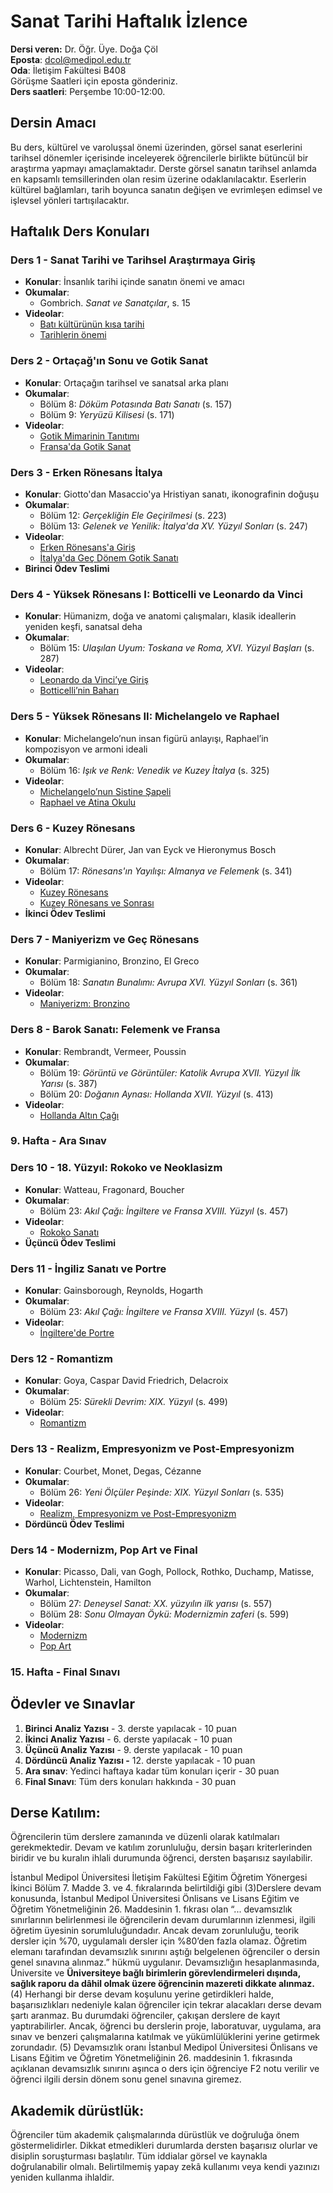 # **Sanat Tarihi Haftalık İzlence**

**Dersi veren:** Dr. Öğr. Üye. Doğa Çöl<br>
**Eposta**: dcol@medipol.edu.tr<br>
**Oda**: İletişim Fakültesi B408<br>
Görüşme Saatleri için eposta gönderiniz.<br>
**Ders saatleri**: Perşembe 10:00-12:00.<br>

## **Dersin Amacı**

Bu ders, kültürel ve varoluşsal önemi üzerinden, görsel sanat eserlerini tarihsel dönemler içerisinde inceleyerek öğrencilerle birlikte bütüncül bir araştırma yapmayı amaçlamaktadır. Derste görsel sanatın tarihsel anlamda en kapsamlı temsillerinden olan resim üzerine odaklanılacaktır. Eserlerin kültürel bağlamları, tarih boyunca sanatın değişen ve evrimleşen edimsel ve işlevsel yönleri tartışılacaktır.

## **Haftalık Ders Konuları**

### Ders 1 - Sanat Tarihi ve Tarihsel Araştırmaya Giriş

* **Konular**: İnsanlık tarihi içinde sanatın önemi ve amacı
* **Okumalar**:
  * Gombrich. *Sanat ve Sanatçılar*, s. 15
* **Videolar**:
  * [Batı kültürünün kısa tarihi](https://tr.khanacademy.org/humanities/art-history/intro-art-history/a/a-brief-history-of-western-culture)
  * [Tarihlerin önemi](https://tr.khanacademy.org/humanities/art-history/intro-art-history/a/common-questions-about-dates)

### Ders 2 - Ortaçağ'ın Sonu ve Gotik Sanat

* **Konular**: Ortaçağın tarihsel ve sanatsal arka planı
* **Okumalar**:
  * Bölüm 8: *Döküm Potasında Batı Sanatı* (s. 157)
  * Bölüm 9: *Yeryüzü Kilisesi* (s. 171)
* **Videolar**:
  * [Gotik Mimarinin Tanıtımı](https://tr.khanacademy.org/humanities/medieval-world/gothic-art/beginners-guide-gothic-art/v/gothic-architecture-explained)
  * [Fransa'da Gotik Sanat](https://tr.khanacademy.org/humanities/medieval-world/gothic-art/gothic-art-in-france/v/birth-of-the-gothic-abbot-suger-and-the-ambulatory-in-the-basilica-of-st-denis-1140-44)

### Ders 3 - Erken Rönesans İtalya

* **Konular**: Giotto'dan Masaccio'ya Hristiyan sanatı, ikonografinin doğuşu
* **Okumalar**:
  * Bölüm 12: *Gerçekliğin Ele Geçirilmesi* (s. 223)
  * Bölüm 13: *Gelenek ve Yenilik: İtalya'da XV. Yüzyıl Sonları* (s. 247)
* **Videolar**:
  * [Erken Rönesans'a Giriş](https://tr.khanacademy.org/humanities/renaissance-reformation/early-renaissance1)
  * [İtalya'da Geç Dönem Gotik Sanatı](https://tr.khanacademy.org/humanities/renaissance-reformation/late-gothic-italy)
* **Birinci Ödev Teslimi**

### Ders 4 - Yüksek Rönesans I: Botticelli ve Leonardo da Vinci

* **Konular**: Hümanizm, doğa ve anatomi çalışmaları, klasik ideallerin yeniden keşfi, sanatsal deha
* **Okumalar**:
  * Bölüm 15: *Ulaşılan Uyum: Toskana ve Roma, XVI. Yüzyıl Başları* (s. 287)
* **Videolar**:
  * [Leonardo da Vinci’ye Giriş](https://tr.khanacademy.org/humanities/renaissance-reformation/high-ren-florence-rome/leonardo-da-vinci/v/leonardo-anatomist)
  * [Botticelli’nin Baharı](https://tr.khanacademy.org/humanities/renaissance-reformation/early-renaissance1/florence/v/botticelli-primavera-c-1482)

### Ders 5 - Yüksek Rönesans II: Michelangelo ve Raphael

* **Konular**: Michelangelo’nun insan figürü anlayışı, Raphael’in kompozisyon ve armoni ideali
* **Okumalar**:
  * Bölüm 16: *Işık ve Renk: Venedik ve Kuzey İtalya* (s. 325)
* **Videolar**:
  * [Michelangelo’nun Sistine Şapeli](https://tr.khanacademy.org/humanities/renaissance-reformation/high-ren-florence-rome/michelangelo/v/michelangelo-ceiling-of-the-sistine-chapel)
  * [Raphael ve Atina Okulu](https://tr.khanacademy.org/humanities/renaissance-reformation/high-ren-florence-rome/raphael/v/raphael-school-of-athens)

### Ders 6 - Kuzey Rönesans

* **Konular**: Albrecht Dürer, Jan van Eyck ve Hieronymus Bosch
* **Okumalar**:
  * Bölüm 17: *Rönesans'ın Yayılışı: Almanya ve Felemenk* (s. 341)
* **Videolar**:
  * [Kuzey Rönesans](https://tr.khanacademy.org/humanities/renaissance-reformation/northern-renaissance1)
  * [Kuzey Rönesans ve Sonrası](https://tr.khanacademy.org/humanities/renaissance-reformation/northern)
* **İkinci Ödev Teslimi**

### Ders 7 - Maniyerizm ve Geç Rönesans

* **Konular**: Parmigianino, Bronzino, El Greco
* **Okumalar**:
  * Bölüm 18: *Sanatın Bunalımı: Avrupa XVI. Yüzyıl Sonları* (s. 361)
* **Videolar**:
  * [Maniyerizm: Bronzino](https://tr.khanacademy.org/humanities/renaissance-reformation/high-ren-florence-rome/pontormo/v/parmigianino-madonna-of-the-long-neck-1530-33)

### Ders 8 - Barok Sanatı: Felemenk ve Fransa

* **Konular**: Rembrandt, Vermeer, Poussin
* **Okumalar**:
  * Bölüm 19: *Görüntü ve Görüntüler: Katolik Avrupa XVII. Yüzyıl İlk Yarısı* (s. 387)
  * Bölüm 20: *Doğanın Aynası: Hollanda XVII. Yüzyıl* (s. 413)
* **Videolar**:
  * [Hollanda Altın Çağı](https://tr.khanacademy.org/humanities/renaissance-reformation/baroque-art1)

### 9. Hafta - Ara Sınav

### Ders 10 - 18. Yüzyıl: Rokoko ve Neoklasizm

* **Konular**: Watteau, Fragonard, Boucher
* **Okumalar**:
  * Bölüm 23: *Akıl Çağı: İngiltere ve Fransa XVIII. Yüzyıl* (s. 457)
* **Videolar**:
  * [Rokoko Sanatı](https://tr.khanacademy.org/humanities/renaissance-reformation/rococo-neoclassicism)
* **Üçüncü Ödev Teslimi**

### Ders 11 - İngiliz Sanatı ve Portre

* **Konular**: Gainsborough, Reynolds, Hogarth
* **Okumalar**:
  * Bölüm 23: *Akıl Çağı: İngiltere ve Fransa XVIII. Yüzyıl* (s. 457)
* **Videolar**:
  * [İngiltere'de Portre](https://tr.khanacademy.org/humanities/renaissance-reformation/britain-18c)

### Ders 12 - Romantizm

* **Konular**: Goya, Caspar David Friedrich, Delacroix
* **Okumalar**:
  * Bölüm 25: *Sürekli Devrim: XIX. Yüzyıl* (s. 499)
* **Videolar**:
  * [Romantizm](https://tr.khanacademy.org/humanities/becoming-modern/romanticism)

### Ders 13 - Realizm, Empresyonizm ve Post-Empresyonizm

* **Konular**: Courbet, Monet, Degas, Cézanne
* **Okumalar**:
  * Bölüm 26: *Yeni Ölçüler Peşinde: XIX. Yüzyıl Sonları* (s. 535)
* **Videolar**:
  * [Realizm, Empresyonizm ve Post-Empresyonizm](https://tr.khanacademy.org/humanities/becoming-modern/avant-garde-france)
* **Dördüncü Ödev Teslimi**

### Ders 14 - Modernizm, Pop Art ve Final

* **Konular**: Picasso, Dali, van Gogh, Pollock, Rothko, Duchamp, Matisse, Warhol, Lichtenstein, Hamilton
* **Okumalar**:
  * Bölüm 27: *Deneysel Sanat: XX. yüzyılın ilk yarısı* (s. 557)
  * Bölüm 28: *Sonu Olmayan Öykü: Modernizmin zaferi* (s. 599)
* **Videolar**:
  * [Modernizm](https://tr.khanacademy.org/humanities/art-1010)
  * [Pop Art](https://tr.khanacademy.org/humanities/art-1010/xdc974a79:pop-art)
### 15. Hafta - **Final Sınavı**


## **Ödevler ve Sınavlar**
1. **Birinci Analiz Yazısı** - 3. derste yapılacak - 10 puan
2. **İkinci Analiz Yazısı** - 6. derste yapılacak - 10 puan
3. **Üçüncü Analiz Yazısı** - 9. derste yapılacak - 10 puan
4. **Dördüncü Analiz Yazısı -** 12. derste yapılacak - 10 puan
5. **Ara sınav**: Yedinci haftaya kadar tüm konuları içerir - 30 puan
6. **Final Sınavı**: Tüm ders konuları hakkında - 30 puan

## **Derse Katılım:**
Öğrencilerin tüm derslere zamanında ve düzenli olarak katılmaları gerekmektedir. Devam ve katılım zorunluluğu, dersin başarı kriterlerinden biridir ve bu kuralın ihlali durumunda öğrenci, dersten başarısız sayılabilir. 

İstanbul Medipol Üniversitesi İletişim Fakültesi Eğitim Öğretim Yönergesi İkinci Bölüm 7. Madde 3. ve 4. fıkralarında belirtildiği gibi
(3)Derslere devam konusunda, İstanbul Medipol Üniversitesi Önlisans ve Lisans Eğitim ve Öğretim Yönetmeliğinin 26. Maddesinin 1. fıkrası olan “... devamsızlık sınırlarının belirlenmesi ile öğrencilerin devam durumlarının izlenmesi, ilgili öğretim üyesinin sorumluluğundadır. Ancak devam zorunluluğu, teorik dersler için %70, uygulamalı dersler için %80’den fazla olamaz. Öğretim elemanı tarafından devamsızlık sınırını aştığı belgelenen öğrenciler o dersin genel sınavına alınmaz.” hükmü uygulanır. Devamsızlığın hesaplanmasında, Üniversite ve **Üniversiteye bağlı birimlerin görevlendirmeleri dışında, sağlık raporu da dâhil olmak üzere öğrencinin mazereti dikkate alınmaz.**
(4) Herhangi bir derse devam koşulunu yerine getirdikleri halde, başarısızlıkları nedeniyle kalan öğrenciler için tekrar alacakları derse devam şartı aranmaz. Bu durumdaki öğrenciler, çakışan derslere de kayıt yaptırabilirler. Ancak, öğrenci bu derslerin proje, laboratuvar, uygulama, ara sınav ve benzeri çalışmalarına katılmak ve yükümlülüklerini yerine getirmek zorundadır.
(5) Devamsızlık oranı İstanbul Medipol Üniversitesi Önlisans ve Lisans Eğitim ve Öğretim Yönetmeliğinin 26. maddesinin 1. fıkrasında açıklanan devamsızlık sınırını aşınca o ders için öğrenciye F2 notu verilir ve öğrenci ilgili dersin dönem sonu genel sınavına giremez.


## **Akademik dürüstlük:**
Öğrenciler tüm akademik çalışmalarında dürüstlük ve doğruluğa önem göstermelidirler. Dikkat etmedikleri durumlarda dersten başarısız olurlar ve disiplin soruşturması başlatılır. Tüm iddialar görsel ve kaynakla doğrulanabilir olmalı. Belirtilmemiş yapay zekâ kullanımı veya kendi yazınızı yeniden kullanma ihlaldir.
